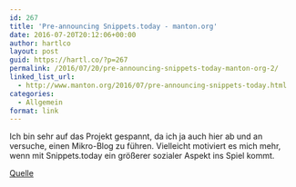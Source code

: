 ```yaml
---
id: 267
title: 'Pre-announcing Snippets.today - manton.org'
date: 2016-07-20T20:12:06+00:00
author: hartlco
layout: post
guid: https://hartl.co/?p=267
permalink: /2016/07/20/pre-announcing-snippets-today-manton-org-2/
linked_list_url:
  - http://www.manton.org/2016/07/pre-announcing-snippets-today.html
categories:
  - Allgemein
format: link
---
```

Ich bin sehr auf das Projekt gespannt, da ich ja auch hier ab und an versuche, einen Mikro-Blog zu führen. Vielleicht motiviert es mich mehr, wenn mit Snippets.today ein größerer sozialer Aspekt ins Spiel kommt.

[Quelle](http://www.manton.org/2016/07/pre-announcing-snippets-today.html)